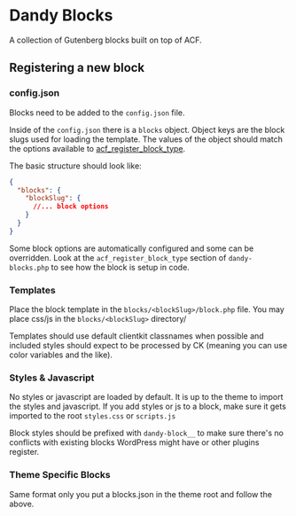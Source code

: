 # Dandy Blocks
A collection of Gutenberg blocks built on top of ACF.

## Registering a new block

### config.json

Blocks need to be added to the `config.json` file.

Inside of the `config.json` there is a `blocks` object. Object keys are the block slugs used for loading the template. The values of the object should match the options available to [acf_register_block_type](https://www.advancedcustomfields.com/resources/acf_register_block_type/).

The basic structure should look like:

```json
{
  "blocks": {
    "blockSlug": {
      //... block options
    }
  }
}
```

Some block options are automatically configured and some can be overridden. Look at the `acf_register_block_type` section of `dandy-blocks.php` to see how the block is setup in code.

### Templates

Place the block template in the `blocks/<blockSlug>/block.php` file. You may place css/js in the `blocks/<blockSlug>` directory/

Templates should use default clientkit classnames when possible and included styles should expect to be processed by CK (meaning you can use color variables and the like).

### Styles & Javascript

No styles or javascript are loaded by default. It is up to the theme to import the styles and javascript. If you add styles or js to a block, make sure it gets imported to the root `styles.css` or `scripts.js`

Block styles should be prefixed with `dandy-block__` to make sure there's no conflicts with existing blocks WordPress might have or other plugins register.

### Theme Specific Blocks

Same format only you put a blocks.json in the theme root and follow the above.
